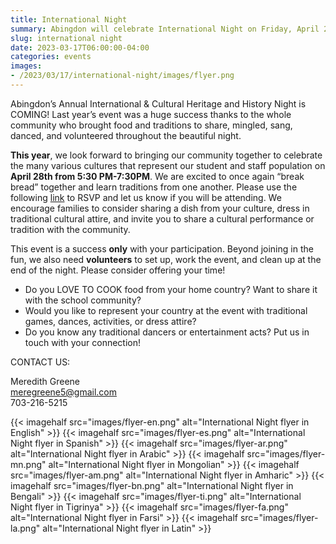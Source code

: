 ```yaml
--- 
title: International Night
summary: Abingdon will celebrate International Night on Friday, April 28. We need your participation to make it successful!
slug: international night
date: 2023-03-17T06:00:00-04:00
categories: events
images: 
- /2023/03/17/international-night/images/flyer.png
---
```


Abingdon’s Annual International & Cultural Heritage and History Night is COMING! Last year’s event was a huge success thanks to the whole community who brought food and traditions to share, mingled, sang, danced, and volunteered throughout the beautiful night.

**This year**, we look forward to bringing our community together to celebrate the many various cultures that represent our student and staff population on **April 28th from 5:30 PM-7:30PM**. We are excited to once again “break bread” together and learn traditions from one another. Please use the following [link](http://shorturl.at/wPTX7) to RSVP and let us know if you will be attending. We encourage families to consider sharing a dish from your culture, dress in traditional cultural attire, and invite you to share a cultural performance or tradition with the community. 

This event is a success **only** with your participation. Beyond joining in the fun, we also need **volunteers** to set up, work the event, and clean up at the end of the night. Please consider offering your time!

- Do you LOVE TO COOK food from your home country? Want to share it with the school community?
- Would you like to represent your country at the event with traditional games, dances, activities, or dress attire?
- Do you know any traditional dancers or entertainment acts? Put us in touch with your connection!

CONTACT US:

Meredith Greene  
meregreene5@gmail.com  
703-216-5215

{{< imagehalf src="images/flyer-en.png" alt="International Night flyer in English" >}}
{{< imagehalf src="images/flyer-es.png" alt="International Night flyer in Spanish" >}}
{{< imagehalf src="images/flyer-ar.png" alt="International Night flyer in Arabic" >}}
{{< imagehalf src="images/flyer-mn.png" alt="International Night flyer in Mongolian" >}}
{{< imagehalf src="images/flyer-am.png" alt="International Night flyer in Amharic" >}}
{{< imagehalf src="images/flyer-bn.png" alt="International Night flyer in Bengali" >}}
{{< imagehalf src="images/flyer-ti.png" alt="International Night flyer in Tigrinya" >}}
{{< imagehalf src="images/flyer-fa.png" alt="International Night flyer in Farsi" >}}
{{< imagehalf src="images/flyer-la.png" alt="International Night flyer in Latin" >}}